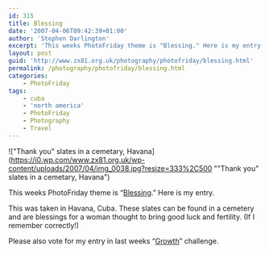 ```yaml
---
id: 315
title: Blessing
date: '2007-04-06T09:42:39+01:00'
author: 'Stephen Darlington'
excerpt: 'This weeks PhotoFriday theme is "Blessing." Here is my entry.'
layout: post
guid: 'http://www.zx81.org.uk/photography/photofriday/blessing.html'
permalink: /photography/photofriday/blessing.html
categories:
    - PhotoFriday
tags:
    - cuba
    - 'north america'
    - PhotoFriday
    - Photography
    - Travel
---
```


!["Thank you" slates in a cemetary, Havana](https://i0.wp.com/www.zx81.org.uk/wp-content/uploads/2007/04/img_0038.jpg?resize=333%2C500 ""Thank you" slates in a cemetary, Havana")

This weeks PhotoFriday theme is “[Blessing](http://www.photofriday.com/archives/challenge/000656.php "PhotoFriday: Blesing").” Here is my entry.

This was taken in Havana, Cuba. These slates can be found in a cemetery and are blessings for a woman thought to bring good luck and fertility. (If I remember correctly!)

Please also vote for my entry in last weeks “[Growth](http://www.photofriday.com/linkviewer.php?id=654 "PhotoFriday: Growth")” challenge.
